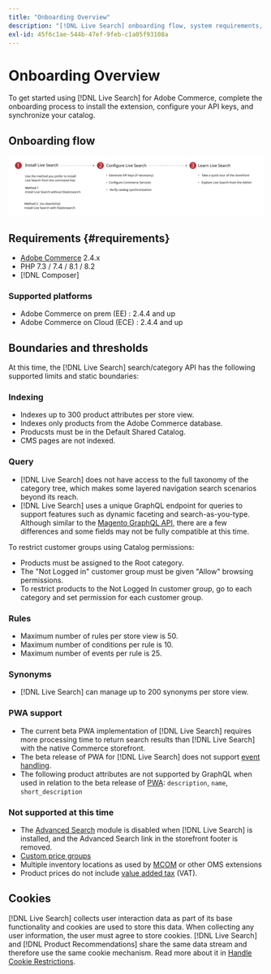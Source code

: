 ```yaml
---
title: "Onboarding Overview"
description: "[!DNL Live Search] onboarding flow, system requirements, boundaries and limitations"
exl-id: 45f6c1ae-544b-47ef-9feb-c1a05f93108a
---
```

# Onboarding Overview

To get started using [!DNL Live Search] for Adobe Commerce, complete the onboarding process to install the extension, configure your API keys, and synchronize your catalog.

## Onboarding flow

![[!DNL Live Search] onboarding diagram](assets/onboarding-flow.svg)

## Requirements {#requirements}

* [Adobe Commerce](https://magento.com/products/magento-commerce) 2.4.x
* PHP 7.3 / 7.4 / 8.1 / 8.2
* [!DNL Composer]

### Supported platforms

* Adobe Commerce on prem (EE) : 2.4.4 and up
* Adobe Commerce on Cloud (ECE) : 2.4.4 and up

## Boundaries and thresholds

At this time, the [!DNL Live Search] search/category API has the following supported limits and static boundaries:

### Indexing

* Indexes up to 300 product attributes per store view.
* Indexes only products from the Adobe Commerce database.
* Producsts must be in the Default Shared Catalog.
* CMS pages are not indexed.


### Query

* [!DNL Live Search] does not have access to the full taxonomy of the category tree, which makes some layered navigation search scenarios beyond its reach.
* [!DNL Live Search] uses a unique GraphQL endpoint for queries to support features such as dynamic faceting and search-as-you-type. Although similar to the [Magento GraphQL API](https://developer.adobe.com/commerce/webapi/graphql/), there are a few differences and some fields may not be fully compatible at this time.

To restrict customer groups using Catalog permissions:

* Products must be assigned to the Root category.
* The "Not Logged in" customer group must be given "Allow" browsing permissions.
* To restrict products to the Not Logged In customer group, go to each category and set permission for each customer group.

### Rules

* Maximum number of rules per store view is 50.
* Maximum number of conditions per rule is 10.
* Maximum number of events per rule is 25.

### Synonyms

* [!DNL Live Search] can manage up to 200 synonyms per store view.

### PWA support

* The current beta PWA implementation of [!DNL Live Search] requires more processing time to return search results than [!DNL Live Search] with the native Commerce storefront.
* The beta release of PWA for [!DNL Live Search] does not support [event handling](https://developer.adobe.com/commerce/services/shared-services/storefront-events/sdk/).
* The following product attributes are not supported by GraphQL when used in relation to the beta release of [PWA](https://developer.adobe.com/commerce/pwa-studio/): `description`, `name`, `short_description`

### Not supported at this time

* The [Advanced Search](https://experienceleague.adobe.com/docs/commerce-admin/catalog/catalog/search/search.html#advanced-search) module is disabled when [!DNL Live Search] is installed, and the Advanced Search link in the storefront footer is removed.
* [Custom price groups](https://experienceleague.adobe.com/docs/commerce-admin/catalog/products/pricing/product-price-group.html)
* Multiple inventory locations as used by [MCOM](https://experienceleague.adobe.com/docs/commerce-admin/systems/integrations/mcom.html) or other OMS extensions
* Product prices do not include [value added tax](https://experienceleague.adobe.com/docs/commerce-admin/stores-sales/site-store/taxes/vat.html) (VAT).

## Cookies

[!DNL Live Search] collects user interaction data as part of its base functionality and cookies are used to store this data. When collecting any user information, the user must agree to store cookies. [!DNL Live Search] and [!DNL Product Recommendations] share the same data stream and therefore use the same cookie mechanism. Read more about it in [Handle Cookie Restrictions](https://experienceleague.adobe.com/docs/commerce-merchant-services/product-recommendations/developer/setting-cookie.html).
